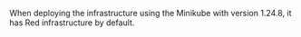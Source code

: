 When deploying the infrastructure using the Minikube with version 1.24.8, it has Red infrastructure by default.